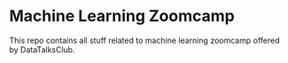 # Machine Learning Zoomcamp
This repo contains all stuff related to machine learning zoomcamp offered by DataTalksClub.
